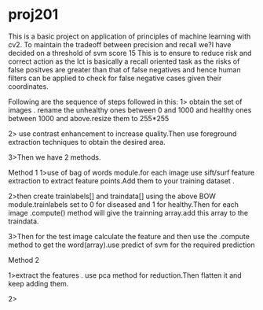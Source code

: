 # proj201
This is a basic project on application of principles of machine learning with cv2.
To maintain the tradeoff between precision and recall we?I have decided on a threshold of svm score 15
This is to ensure to reduce risk and correct action as  the lct is basically a recall oriented task as the risks of false positves are greater than that of false negatives and hence human filters can be applied to check for false negative cases given their coordinates.


Following are the sequence of steps followed in this:
1> obtain the set of images . rename the unhealthy ones between 0 and 1000 and healthy ones between 1000 and above.resize them to 255*255

2> use contrast enhancement to increase quality.Then use foreground extraction techniques to obtain the desired area.


3>Then we have 2 methods.


Method 1
1>use of bag of words module.for each image use sift/surf feature extraction to extract feature points.Add them to your training dataset .

2>then create trainlabels[] and traindata[] using the above BOW module.trainlabels set to 0 for diseased and 1 for healthy.Then for each image .compute() method will give the trainning array.add this array to the traindata.

3>Then for the test image calculate the feature and then use the .compute method to get the word(array).use predict of svm for the required prediction



Method 2

1>extract the features . use pca method for reduction.Then flatten it and keep adding them.


2>


